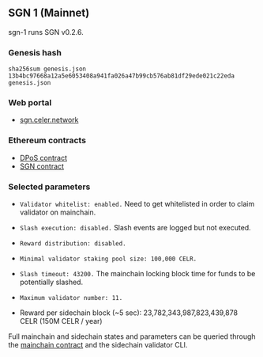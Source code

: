 ## SGN 1 (Mainnet)

sgn-1 runs SGN v0.2.6.

### Genesis hash

```shellscript
sha256sum genesis.json
13b4bc97668a12a5e6053408a941fa026a47b99cb576ab81df29ede021c22eda  genesis.json
```

### Web portal

- [sgn.celer.network](https://sgn.celer.network/)

### Ethereum contracts

- [DPoS contract](https://etherscan.io/address/0x5216db4d4cb22d1ba38866867c38d8e862974e82)
- [SGN contract](https://etherscan.io/address/0xfe413cf641478c0ac9fe4b6dd93776e0342621d6)

### Selected parameters

- `Validator whitelist: enabled.` Need to get whitelisted in order to claim validator on mainchain.
- `Slash execution: disabled.` Slash events are logged but not executed.
- `Reward distribution: disabled.`
- `Minimal validator staking pool size: 100,000 CELR.`
- `Slash timeout: 43200.` The mainchain locking block time for funds to be potentially slashed.
- `Maximum validator number: 11.`

- Reward per sidechain block (~5 sec): 23,782,343,987,823,439,878 CELR (150M CELR / year)

Full mainchain and sidechain states and parameters can be queried through the [mainchain contract](https://etherscan.io/address/0x5216db4d4cb22d1ba38866867c38d8e862974e82#readContract) and the sidechain validator CLI.
